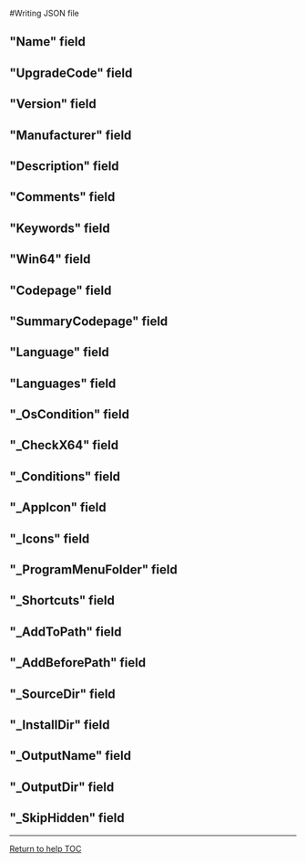 #Writing JSON file


## "Name" field
## "UpgradeCode" field
## "Version" field
## "Manufacturer" field
## "Description" field
## "Comments" field
## "Keywords" field
## "Win64" field
## "Codepage" field
## "SummaryCodepage" field
## "Language" field
## "Languages" field
## "_OsCondition" field
## "_CheckX64" field
## "_Conditions" field
## "_AppIcon" field
## "_Icons" field
## "_ProgramMenuFolder" field
## "_Shortcuts" field
## "_AddToPath" field
## "_AddBeforePath" field
## "_SourceDir" field
## "_InstallDir" field
## "_OutputName" field
## "_OutputDir" field
## "_SkipHidden" field

---

[Return to help TOC](https://wix.sk1project.net/docs.php)